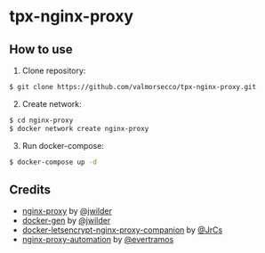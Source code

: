 # tpx-nginx-proxy

## How to use

1. Clone repository:

```bash
$ git clone https://github.com/valmorsecco/tpx-nginx-proxy.git
```

2. Create network:

```bash
$ cd nginx-proxy
$ docker network create nginx-proxy
```

3. Run docker-compose:

```bash
$ docker-compose up -d
```

## Credits
- [nginx-proxy](https://github.com/nginx-proxy/nginx-proxy) by [@jwilder](https://github.com/jwilder)
- [docker-gen](https://github.com/jwilder/docker-gen) by [@jwilder](https://github.com/jwilder)
- [docker-letsencrypt-nginx-proxy-companion](https://github.com/JrCs/docker-letsencrypt-nginx-proxy-companion) by
 [@JrCs](https://github.com/JrCs)
- [nginx-proxy-automation](https://github.com/evertramos/nginx-proxy-automation) by [@evertramos](https://github.com/evertramos)
